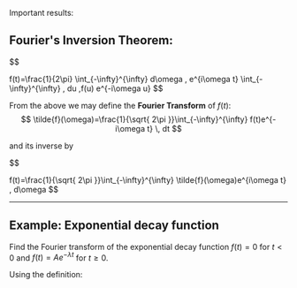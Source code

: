 

Important results:

## Fourier's Inversion Theorem:

$$

f(t)=\frac{1}{2\pi} \int_{-\infty}^{\infty} d\omega \, e^{i\omega t} \int_{-\infty}^{\infty}  \, du \,f(u) e^{-i\omega u} 
$$

From the above we may define the **Fourier Transform** of $f(t)$:
$$
\tilde{f}(\omega)=\frac{1}{\sqrt{ 2\pi }}\int_{-\infty}^{\infty} f(t)e^{-i\omega t} \, dt
$$

and its inverse by

$$

f(t)=\frac{1}{\sqrt{ 2\pi }}\int_{-\infty}^{\infty} \tilde{f}(\omega)e^{i\omega t} \, d\omega
$$

***
## Example: Exponential decay function

Find the Fourier transform of the exponential decay function $f(t)=0\text{ for }t<0$ and $f(t)=Ae^{-\lambda t}$ for $t\geq0$.


Using the definition:


